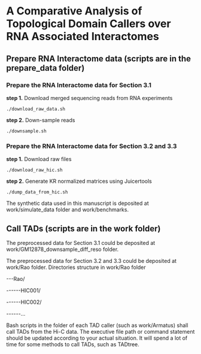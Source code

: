 # A Comparative Analysis of Topological Domain Callers over RNA Associated Interactomes

## Prepare RNA Interactome data (scripts are in the prepare_data folder)

### Prepare the RNA Interactome data for Section 3.1

**step 1.**    Download merged sequencing reads from RNA experiments

	./download_raw_data.sh
	
**step 2.**    Down-sample reads

	./downsample.sh

### Prepare the RNA Interactome data for Section 3.2 and 3.3

**step 1.**    Download raw files

	./download_raw_hic.sh
	
**step 2.**    Generate KR normalized matrices using Juicertools 

	./dump_data_from_hic.sh

The synthetic data used in this manuscript is deposited at work/simulate_data folder and work/benchmarks.

## Call TADs (scripts are in the work folder)

The preprocessed data for Section 3.1 could be deposited at work/GM12878_downsample_diff_reso folder.

The preprocessed data for Section 3.2 and 3.3 could be deposited at work/Rao folder.
Directories structure in work/Rao folder

---Rao/

------HIC001/

------HIC002/

------...

Bash scripts in the folder of each TAD caller (such as work/Armatus) shall call TADs from the Hi-C data. The executive file path or command statement should be updated according to your actual situation. It will spend a lot of time for some methods to call TADs, such as TADtree. 
